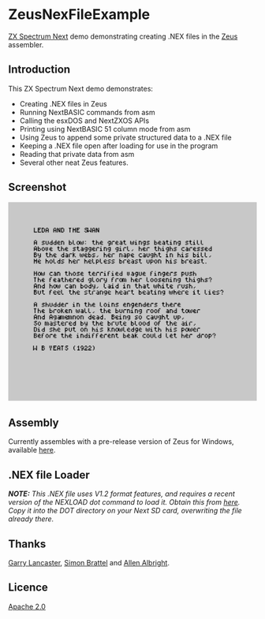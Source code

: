 # ZeusNexFileExample
[ZX Spectrum Next](https://www.specnext.com/) demo demonstrating creating .NEX files in the [Zeus](http://www.desdes.com/products/oldfiles/) assembler.

## Introduction
This ZX Spectrum Next demo demonstrates:
* Creating .NEX files in Zeus  
* Running NextBASIC commands from asm
* Calling the esxDOS and NextZXOS APIs  
* Printing using NextBASIC 51 column mode from asm  
* Using Zeus to append some private structured data to a .NEX file  
* Keeping a .NEX file open after loading for use in the program  
* Reading that private data from asm  
* Several other neat Zeus features.

## Screenshot
![Screenshot](https://github.com/Threetwosevensixseven/ZeusNexFileExample/raw/master/nexdemo.png)

## Assembly
Currently assembles with a pre-release version of Zeus for Windows, available [here](http://www.desdes.com/products/oldfiles/zeustest.exe).

## .NEX file Loader
_**NOTE:** This .NEX file uses V1.2 format features, and requires a recent version of the NEXLOAD dot command to load it.
Obtain this from [here](https://gitlab.com/thesmog358/tbblue/raw/master/dot/NEXLOAD?inline=false). Copy it into
the DOT directory on your Next SD card, overwriting the file already there._

## Thanks
[Garry Lancaster](http://www.worldofspectrum.org/zxplus3e/), [Simon Brattel](http://www.desdes.com/) and [Allen Albright](https://github.com/z88dk/z88dk/wiki).

## Licence
[Apache 2.0](https://github.com/Threetwosevensixseven/ZeusNexFileExample/blob/master/LICENSE)
